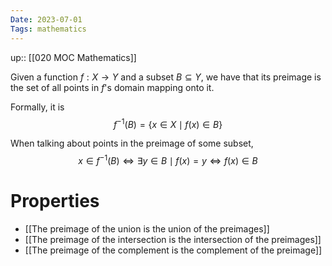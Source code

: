 ```yaml
---
Date: 2023-07-01
Tags: mathematics
---
```

up:: [[020 MOC Mathematics]]

Given a function $f: X \to Y$ and a subset $B \subseteq Y$, we have that its preimage is the set of all points in $f$'s domain mapping onto it. 

Formally, it is
$$
f^{-1}(B) = \{x \in X \mid f(x) \in B\}
$$

When talking about points in the preimage of some subset, 
$$
x \in f^{-1}(B) \iff \exists y \in B \mid f(x) =y \iff f(x) \in B
$$
# Properties
- [[The preimage of the union is the union of the preimages]]
- [[The preimage of the intersection is the intersection of the preimages]]
- [[The preimage of the complement is the complement of the preimage]]
